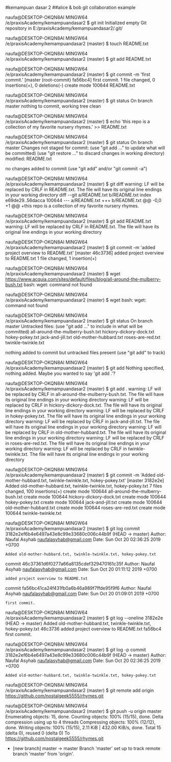 #kemampuan dasar 2
##alice & bob git collaboration example


naufa@DESKTOP-OKQN8AI MINGW64 /e/praxisAcademy/kemampuandasar2
$ git init
Initialized empty Git repository in E:/praxisAcademy/kemampuandasar2/.git/

naufa@DESKTOP-OKQN8AI MINGW64 /e/praxisAcademy/kemampuandasar2 (master)
$ touch README.txt

naufa@DESKTOP-OKQN8AI MINGW64 /e/praxisAcademy/kemampuandasar2 (master)
$ git add README.txt

naufa@DESKTOP-OKQN8AI MINGW64 /e/praxisAcademy/kemampuandasar2 (master)
$ git commit -m 'first commit.'
[master (root-commit) fa56bc4] first commit.
 1 file changed, 0 insertions(+), 0 deletions(-)
 create mode 100644 README.txt

naufa@DESKTOP-OKQN8AI MINGW64 /e/praxisAcademy/kemampuandasar2 (master)
$ git status
On branch master
nothing to commit, working tree clean

naufa@DESKTOP-OKQN8AI MINGW64 /e/praxisAcademy/kemampuandasar2 (master)
$ echo 'this repo is a collection of my favorite nursery rhymes.' >> README.txt

naufa@DESKTOP-OKQN8AI MINGW64 /e/praxisAcademy/kemampuandasar2 (master)
$ git status
On branch master
Changes not staged for commit:
  (use "git add <file>..." to update what will be committed)
  (use "git restore <file>..." to discard changes in working directory)
        modified:   README.txt

no changes added to commit (use "git add" and/or "git commit -a")

naufa@DESKTOP-OKQN8AI MINGW64 /e/praxisAcademy/kemampuandasar2 (master)
$ git diff
warning: LF will be replaced by CRLF in README.txt.
The file will have its original line endings in your working directory
diff --git a/README.txt b/README.txt
index e69de29..56dacca 100644
--- a/README.txt
+++ b/README.txt
@@ -0,0 +1 @@
+this repo is a collection of my favorite nursery rhymes.

naufa@DESKTOP-OKQN8AI MINGW64 /e/praxisAcademy/kemampuandasar2 (master)
$ git add README.txt
warning: LF will be replaced by CRLF in README.txt.
The file will have its original line endings in your working directory

naufa@DESKTOP-OKQN8AI MINGW64 /e/praxisAcademy/kemampuandasar2 (master)
$ git commit -m 'added project overview to README.txt'
[master 46c3736] added project overview to README.txt
 1 file changed, 1 insertion(+)

naufa@DESKTOP-OKQN8AI MINGW64 /e/praxisAcademy/kemampuandasar2 (master)
$ wget https://www.acquia.com/sites/default/files/blog/all-around-the-mulberry-bush.txt
bash: wget: command not found

naufa@DESKTOP-OKQN8AI MINGW64 /e/praxisAcademy/kemampuandasar2 (master)
$ wget
bash: wget: command not found

naufa@DESKTOP-OKQN8AI MINGW64 /e/praxisAcademy/kemampuandasar2 (master)
$ git status
On branch master
Untracked files:
  (use "git add <file>..." to include in what will be committed)
        all-around-the-mulberry-bush.txt
        hickory-dickory-dock.txt
        hokey-pokey.txt
        jack-and-jill.txt
        old-mother-hubbard.txt
        roses-are-red.txt
        twinkle-twinkle.txt

nothing added to commit but untracked files present (use "git add" to track)

naufa@DESKTOP-OKQN8AI MINGW64 /e/praxisAcademy/kemampuandasar2 (master)
$ git add
Nothing specified, nothing added.
Maybe you wanted to say 'git add .'?

naufa@DESKTOP-OKQN8AI MINGW64 /e/praxisAcademy/kemampuandasar2 (master)
$ git add .
warning: LF will be replaced by CRLF in all-around-the-mulberry-bush.txt.
The file will have its original line endings in your working directory
warning: LF will be replaced by CRLF in hickory-dickory-dock.txt.
The file will have its original line endings in your working directory
warning: LF will be replaced by CRLF in hokey-pokey.txt.
The file will have its original line endings in your working directory
warning: LF will be replaced by CRLF in jack-and-jill.txt.
The file will have its original line endings in your working directory
warning: LF will be replaced by CRLF in old-mother-hubbard.txt.
The file will have its original line endings in your working directory
warning: LF will be replaced by CRLF in roses-are-red.txt.
The file will have its original line endings in your working directory
warning: LF will be replaced by CRLF in twinkle-twinkle.txt.
The file will have its original line endings in your working directory

naufa@DESKTOP-OKQN8AI MINGW64 /e/praxisAcademy/kemampuandasar2 (master)
$ git commit -m 'Added old-mother-hubbard.txt, twinkle-twinkle.txt, hokey-pokey.txt'
[master 3182e2e] Added old-mother-hubbard.txt, twinkle-twinkle.txt, hokey-pokey.txt
 7 files changed, 100 insertions(+)
 create mode 100644 all-around-the-mulberry-bush.txt
 create mode 100644 hickory-dickory-dock.txt
 create mode 100644 hokey-pokey.txt
 create mode 100644 jack-and-jill.txt
 create mode 100644 old-mother-hubbard.txt
 create mode 100644 roses-are-red.txt
 create mode 100644 twinkle-twinkle.txt

naufa@DESKTOP-OKQN8AI MINGW64 /e/praxisAcademy/kemampuandasar2 (master)
$ git log
commit 3182e2ef6b4e6497a43e8c99e33680c006c44b9f (HEAD -> master)
Author: Naufal Asyhab <naufalasyhab@gmail.com>
Date:   Sun Oct 20 02:36:25 2019 +0700

    Added old-mother-hubbard.txt, twinkle-twinkle.txt, hokey-pokey.txt

commit 46c37361d6f0277a66a8135cdef329470161c35f
Author: Naufal Asyhab <naufalasyhab@gmail.com>
Date:   Sun Oct 20 01:11:12 2019 +0700

    added project overview to README.txt

commit fa56bc41ca24f431fb0a6b46a989f7ffde95f9f6
Author: Naufal Asyhab <naufalasyhab@gmail.com>
Date:   Sun Oct 20 01:09:01 2019 +0700

    first commit.

naufa@DESKTOP-OKQN8AI MINGW64 /e/praxisAcademy/kemampuandasar2 (master)
$ git log --oneline
3182e2e (HEAD -> master) Added old-mother-hubbard.txt, twinkle-twinkle.txt, hokey-pokey.txt
46c3736 added project overview to README.txt
fa56bc4 first commit.

naufa@DESKTOP-OKQN8AI MINGW64 /e/praxisAcademy/kemampuandasar2 (master)
$ git log -p
commit 3182e2ef6b4e6497a43e8c99e33680c006c44b9f (HEAD -> master)
Author: Naufal Asyhab <naufalasyhab@gmail.com>
Date:   Sun Oct 20 02:36:25 2019 +0700

    Added old-mother-hubbard.txt, twinkle-twinkle.txt, hokey-pokey.txt

naufa@DESKTOP-OKQN8AI MINGW64 /e/praxisAcademy/kemampuandasar2 (master)
$ git remote add origin https://github.com/nostalgeek5555/rhymes.git

naufa@DESKTOP-OKQN8AI MINGW64 /e/praxisAcademy/kemampuandasar2 (master)
$ git push -u origin master
Enumerating objects: 15, done.
Counting objects: 100% (15/15), done.
Delta compression using up to 4 threads
Compressing objects: 100% (12/12), done.
Writing objects: 100% (15/15), 2.11 KiB | 432.00 KiB/s, done.
Total 15 (delta 0), reused 0 (delta 0)
To https://github.com/nostalgeek5555/rhymes.git
 * [new branch]      master -> master
Branch 'master' set up to track remote branch 'master' from 'origin'.